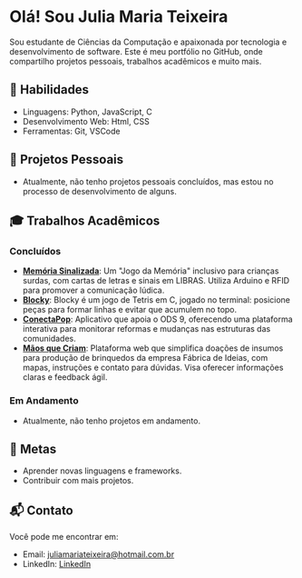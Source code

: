 # Olá! Sou Julia Maria Teixeira

Sou estudante de Ciências da Computação e apaixonada por tecnologia e desenvolvimento de software. Este é meu portfólio no GitHub, onde compartilho projetos pessoais, trabalhos acadêmicos e muito mais.

## 🚀 Habilidades
- Linguagens: Python, JavaScript, C
- Desenvolvimento Web: Html, CSS
- Ferramentas: Git, VSCode

## 📂 Projetos Pessoais
- Atualmente, não tenho projetos pessoais concluídos, mas estou no processo de desenvolvimento de alguns.

## 🎓 Trabalhos Acadêmicos
### Concluídos
- **[Memória Sinalizada](https://sites.google.com/cesar.school/g11-pcd-deficientes-auditivos/in%C3%ADcio)**: Um "Jogo da Memória" inclusivo para crianças surdas, com cartas de letras e sinais em LIBRAS. Utiliza Arduino e RFID para promover a comunicação lúdica.
- **[Blocky](https://github.com/lavasilva/Blocky)**: Blocky é um jogo de Tetris em C, jogado no terminal: posicione peças para formar linhas e evitar que acumulem no topo.
- **[ConectaPop](https://github.com/lavasilva/ConectaPop)**: Aplicativo que apoia o ODS 9, oferecendo uma plataforma interativa para monitorar reformas e mudanças nas estruturas das comunidades.
- **[Mãos que Criam](https://github.com/luizfnogueira/Maos_que_Criam)**: Plataforma web que simplifica doações de insumos para produção de brinquedos da empresa Fábrica de Ideias, com mapas, instruções e contato para dúvidas. Visa oferecer informações claras e feedback ágil.

### Em Andamento
- Atualmente, não tenho projetos em andamento.

## 🎯 Metas
- Aprender novas linguagens e frameworks.
- Contribuir com mais projetos.

## 📬 Contato
Você pode me encontrar em:
- Email: juliamariateixeira@hotmail.com.br
- LinkedIn: [LinkedIn](www.linkedin.com/in/juliamariateixeira)
